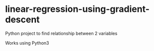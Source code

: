 # linear-regression-using-gradient-descent
Python project to find relationship between 2 variables

Works using Python3
